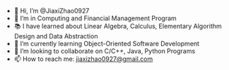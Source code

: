 - 👋 Hi, I’m @JiaxiZhao0927
- 👀 I’m in Computing and Financial Management Program
- 📚 I have learned about Linear Algebra, Calculus, Elementary Algorithm Design and Data Abstraction
- 🌱 I’m currently learning Object-Oriented Software Development
- 💞️ I’m looking to collaborate on C/C++, Java, Python Programs
- 📫 How to reach me: jiaxizhao0927@gmail.com

